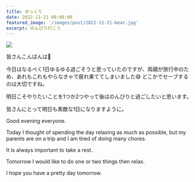 ```yaml
---
title: ゆっくり
date: 2022-11-21 00:00:00
featured_image: '/images/post/2022-11-21-bear.jpg'
excerpt: のんびり行こう
---
```


![](https://yutarochan.github.io/yurumina/images/post/2022-11-21-bear.jpg)

皆さんこんばんは🌙

今日はなるべく1日ゆるゆる過ごそうと思っていたのですが、両親が旅行中のため、あれもこれもやらなきゃで疲れ果ててしまいました😅
どこかでセーブするのは大切ですね。

明日こそやりたいことを1つか2つやって後はのんびりと過ごしたいと思います。

皆さんにとって明日も素敵な1日になりますように。


Good evening everyone.

Today I thought of spending the day relaxing as much as possible, but my parents are on a trip and I am tired of doing many chores.

It is always important to take a rest.

Tomorrow I would like to do one or two things then relax.

I hope you have a pretty day tomorrow. 

